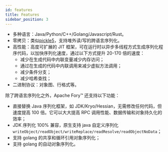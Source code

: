 ```yaml
---
id: features
title: Features
sidebar_position: 3
---
```


- 多种语言：Java/Python/C++/Golang/Javascript/Rust。
- 零拷贝：类似[pickle5](https://peps.python.org/pep-0574/)，支持堆外读/写的跨语言序列化。
- 高性能：高度可扩展的 JIT 框架，可在运行时以异步多线程方式生成序列化程序代码，以加快序列化速度，通过以下方式提升 20-170 倍的速度：
  - 减少在生成代码中内联变量减少内存访问；
  - 通过在生成的代码中内联调用来减少虚拟方法调用；
  - 减少条件分支；
  - 减少哈希查找；
- 二进制协议：对象图、行格式等。

除了跨语言序列化之外，Apache Fory™ 还支持以下功能：

- 直接替换 Java 序列化框架，如 JDK/Kryo/Hessian，无需修改任何代码，但速度提高 100 倍。它可以大大提高 RPC 调用性能、数据传输和对象持久化的效率；
- JDK 序列化 100% 兼容，原生支持 java 自定义序列化 `writeObject/readObject/writeReplace/readResolve/readObjectNoData`；
- 支持 golang 的共享和循环引用对象序列化；
- 支持 golang 的自动对象序列化。
